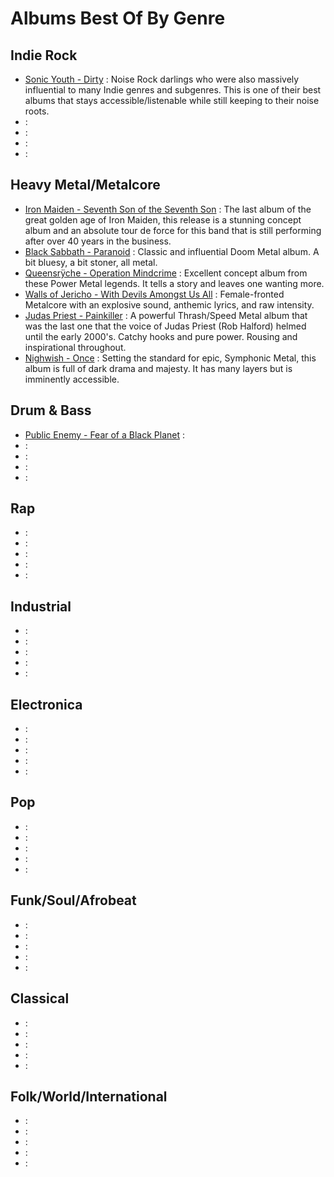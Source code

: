 # Albums Best Of By Genre
## Indie Rock
- [Sonic Youth - Dirty](https://open.spotify.com/album/05Zo2yt4reflRVNXFOYxDD) : Noise Rock darlings who were also massively influential to many Indie genres and subgenres. This is one of their best albums that stays accessible/listenable while still keeping to their noise roots.
- []() :
- []() :
- []() :
- []() :
## Heavy Metal/Metalcore
- [Iron Maiden - Seventh Son of the Seventh Son](https://open.spotify.com/album/4UWaqJplSqDf3hqlb0OdxR) : The last album of the great golden age of Iron Maiden, this release is a stunning concept album and an absolute tour de force for this band that is still performing after over 40 years in the business.
- [Black Sabbath - Paranoid](https://open.spotify.com/album/6r7LZXAVueS5DqdrvXJJK7) : Classic and influential Doom Metal album. A bit bluesy, a bit stoner, all metal.
- [Queensrÿche - Operation Mindcrime](https://open.spotify.com/album/16VzTNaeadMjxI03Xi9s6n) : Excellent concept album from these Power Metal legends. It tells a story and leaves one wanting more.
- [Walls of Jericho - With Devils Amongst Us All](https://open.spotify.com/album/5WJ9NSZdMK8VuEw5BKAEOI) : Female-fronted Metalcore with an explosive sound, anthemic lyrics, and raw intensity.
- [Judas Priest - Painkiller](https://open.spotify.com/album/7LgrhuKnAXpNEv8qzcVd2t) : A powerful Thrash/Speed Metal album that was the last one that the voice of Judas Priest (Rob Halford) helmed until the early 2000's. Catchy hooks and pure power. Rousing and inspirational throughout.
- [Nighwish - Once](https://open.spotify.com/album/0aDCpYtFdQ0S8C3oAtOonk) : Setting the standard for epic, Symphonic Metal, this album is full of dark drama and majesty. It has many layers but is imminently accessible.
## Drum & Bass
- [Public Enemy - Fear of a Black Planet]() :
- []() :
- []() :
- []() :
- []() :
## Rap
- []() :
- []() :
- []() :
- []() :
- []() :
## Industrial
- []() :
- []() :
- []() :
- []() :
- []() :
## Electronica
- []() :
- []() :
- []() :
- []() :
- []() :
## Pop
- []() :
- []() :
- []() :
- []() :
- []() :
## Funk/Soul/Afrobeat
- []() :
- []() :
- []() :
- []() :
- []() :
## Classical
- []() :
- []() :
- []() :
- []() :
- []() :
## Folk/World/International
- []() :
- []() :
- []() :
- []() :
- []() :
